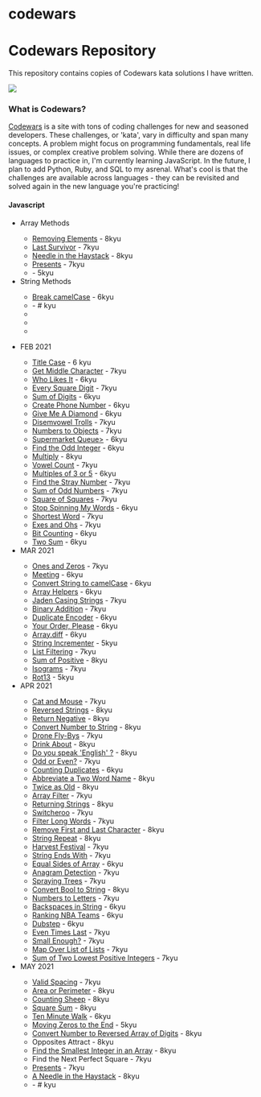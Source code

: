 # codewars
<h1>Codewars Repository</h1>

This repository contains copies of Codewars kata solutions I have written.

<img src="https://www.codewars.com/users/bjorkypie/badges/large">

<h3>What is Codewars?</h3>
<p><a href="https://www.codewars.com/">Codewars</a> is a site with tons of coding challenges for new and seasoned developers. These challenges, or 'kata', vary in difficulty and span many concepts. A problem might focus on programming fundamentals, real life issues, or complex creative problem solving. While there are dozens of languages to practice in, I'm currently learning JavaScript. In the future, I plan to add Python, Ruby, and SQL to my asrenal. What's cool is that the challenges are available across languages - they can be revisited and solved again in the new language you're practicing!</p>


<h4>Javascript</h4>
<ul>
  <li>Array Methods</li>
   <ul>
      <li><a href="javascript/removing-elements.js">Removing Elements</a> - 8kyu</li>
      <li><a href="javascript/last-survivor.js">Last Survivor</a> - 7kyu</li>
      <li><a href="javascript/needle-in-hay.js">Needle in the Haystack</a> - 8kyu</li>
      <li><a href="javascript/presents.js">Presents</a> - 7kyu</li>
      <li><a href="javascript/moving-zeros-to-end.js"></a> - 5kyu</li>
  </ul>
  <li>String Methods</li>
  <ul>
      <li><a href="javascript/breakCamelCase.js">Break camelCase</a> - 6kyu</li>
      <li><a href="javascript/"></a> - # kyu</li>
      <li></li>
      <li></li>
      <li></li>
  </ul>
</ul>
  
      
<ul>
  <li>FEB 2021</li>
  <ul>
    <li><a href="javascript/title_case.js">Title Case</a> - 6 kyu</li>
    <li><a href="javascript/middle_character.js">Get Middle Character</a> - 7kyu </li>
    <li><a href="javascript/who_likes_it.js">Who Likes It</a> - 6kyu</li>
    <li><a href="javascript/square_every_digit.js">Every Square Digit</a> - 7kyu</li>
    <li><a href="javascript/sum_of_digits.js">Sum of Digits</a> - 6kyu</li>
    <li><a href="javascript/create_phone_number.js">Create Phone Number</a> - 6kyu</li>
    <li><a href="javascript/give_me_a_diamond.js">Give Me A Diamond</a> - 6kyu</li>
    <li><a href="javascript/disemvowel_trolls.js">Disemvowel Trolls</a> - 7kyu</li>
    <li><a href="javascript/nums_to_objs.js">Numbers to Objects</a> - 7kyu</li>
    <li><a href="javascript/supermarket_queue_refactor01.js">Supermarket Queue></a> - 6kyu</li>
    <li><a href="javascript/find_odd_int_refactor01.js">Find the Odd Integer</a> - 6kyu</li>
    <li><a href="javascript/multiply.js">Multiply</a> - 8kyu</li>
    <li><a href="javascript/vowel_count.js">Vowel Count</a> - 7kyu</li>
    <li><a href="javascript/multiples_3_or_5.js">Multiples of 3 or 5</a> - 6kyu</li>
    <li><a href="javascript/find_stray_number.js">Find the Stray Number</a> - 7kyu</li>
    <li><a href="javascript/sum_odd_nums.js">Sum of Odd Numbers</a> - 7kyu</li>
    <li><a href="javascript/square_of_squares.js">Square of Squares</a> - 7kyu</li>
    <li><a href="javascript/stop_spinning_my_words_refactor01.js">Stop Spinning My Words</a> - 6kyu</li>
    <li><a href="javascript/shortest_word.js">Shortest Word</a> - 7kyu</li>
    <li><a href="javascript/exes_and_ohs.js">Exes and Ohs</a> - 7kyu</li>
    <li><a href="javascript/bit_counting.js">Bit Counting</a> - 6kyu</li>
    <li><a href="javascript/two_sum.js">Two Sum</a> - 6kyu</li>
  </ul>
  <li>MAR 2021</li>
  <ul>
    <li><a href="javascript/ones_and_zeros_refactor01.js">Ones and Zeros</a> - 7kyu</li>
    <li><a href="javascript/meeting.js">Meeting</a> - 6kyu</li>
    <li><a href="javascript/convert-string-to-camelCase.js">Convert String to camelCase</a> - 6kyu</li>
    <li><a href="javascript/arrayhelpers.js">Array Helpers</a> - 6kyu</li>
    <li><a href="javascript/jaden-case-strings.js">Jaden Casing Strings</a> - 7kyu</li>
    <li><a href="javascript/binary-addition.js">Binary Addition</a> - 7kyu</li>
    <li><a href="javascript/duplicate_encoder.js">Duplicate Encoder</a> - 6kyu</li>
    <li><a href="javascript/your-order-please.js">Your Order, Please</a> - 6kyu</li>
    <li><a href="javascript/array-diff.js">Array.diff</a> - 6kyu</li>
    <li><a href="javascript/string-incrementer.js">String Incrementer</a> - 5kyu</li>
    <li><a href="javascript/list-filtering.js">List Filtering</a> - 7kyu</li>
    <li><a href="javascript/sum_of_positive.js">Sum of Positive</a> - 8kyu</li>
    <li><a href="javascript/isograms.js">Isograms</a> - 7kyu</li>
    <li><a href="javascript/Rot13.js">Rot13</a> - 5kyu</li>
  </ul>
  <li>APR 2021</li>
  <ul>
    <li><a href="javascript/cat-and-mouse-easy.js">Cat and Mouse</a> - 7kyu</li>
    <li><a href="javascript/reversed-strings.js">Reversed Strings</a> - 8kyu</li>
    <li><a href="javascript/return-negative.js">Return Negative</a> - 8kyu</li>
    <li><a href="javascript/convert-num-to-string.js">Convert Number to String</a> - 8kyu</li>
    <li><a href="javascript/drone-fly-by.js">Drone Fly-Bys</a> - 7kyu</li>
    <li><a href="javascript/drinkabout.js">Drink About</a> - 8kyu</li>
    <li><a href="javascript/speak-english">Do you speak 'English' ?</a> - 8kyu</li>
    <li><a href="javascript/odd-or-even.js">Odd or Even?</a> - 7kyu</li>
    <li><a href="javascript/counting-duplicates.js">Counting Duplicates</a> - 6kyu</li>
    <li><a href="javascript/abbreviate-names.js">Abbreviate a Two Word Name</a> - 8kyu</li>
    <li><a href="javascript/twice-as-old.js">Twice as Old</a> - 8kyu</li>
    <li><a href="javascript/array-filter-refactor01.js">Array Filter</a> - 7kyu</li>
    <li><a href="javascript/returning-strings">Returning Strings</a> - 8kyu</li>
    <li><a href="javascript/switcheroo.js">Switcheroo</a> - 7kyu</li>
    <li><a href="javascript/filter-long-words.js">Filter Long Words</a> - 7kyu</li>
    <li><a href="javascript/remove-first-and-last-char.js">Remove First and Last Character</a> - 8kyu</li>
    <li><a href="javascript/string-repeat.js">String Repeat</a> - 8kyu</li>
    <li><a href="javascript/harvest-festival.js">Harvest Festival</a> - 7kyu</li>
    <li><a href="javascript/string-ends-with.js">String Ends With</a> - 7kyu</li>
    <li><a href="javascript/equal-sides-of-array.js">Equal Sides of Array</a> - 6kyu</li>
    <li><a href="javascript/anagram-detection-refactor01.js">Anagram Detection</a> - 7kyu</li>
    <li><a href="javascript/spraying-trees.js">Spraying Trees</a> - 7kyu</li>
    <li><a href="javascript/convert-bool-to-y-n.js">Convert Bool to String</a> - 8kyu</li>
    <li><a href="javascript/numbers-to-letters.js">Numbers to Letters</a> - 7kyu</li>
    <li><a href="javascript/backspaces-in-string.js">Backspaces in String</a> - 6kyu</li>
    <li><a href="javascript/ranking-nba-teams.js">Ranking NBA Teams</a> - 6kyu</li>
    <li><a href="javascript/dubstep.js">Dubstep</a> - 6kyu</li>
    <li><a href="javascript/even-times-last.js">Even Times Last</a> - 7kyu</li>
    <li><a href="javascript/small-enough-beginner.js">Small Enough?</a> - 7kyu</li>
    <li><a href="javascript/map-over-list-of-lists.js">Map Over List of Lists</a> - 7kyu</li>
    <li><a href="javascript/sum-two-min-ints.js">Sum of Two Lowest Positive Integers</a> - 7kyu</li>
  </ul>
  <li>MAY 2021</li>
  <ul>
    <li><a href="javascript/valid-spacing.js">Valid Spacing</a> - 7kyu</li>
    <li><a href="javascript/area-or-perimeter.js">Area or Perimeter</a> - 8kyu</li>
    <li><a href="javascript/counting-sheep.js">Counting Sheep</a> - 8kyu</li>
    <li><a href="javascript/square-sum.js">Square Sum</a> - 8kyu</li>
    <li><a href="javascript/take-ten-min-walk.js">Ten Minute Walk</a> - 6kyu</li>
    <li><a href="javascript/moving-zeros-to-end.js">Moving Zeros to the End</a> - 5kyu</li>
    <li><a href="javascript/num-to-rev-arr.js">Convert Number to Reversed Array of Digits</a> - 8kyu</li>
    <li><a href="javascript/opposites-attract"></a>Opposites Attract - 8kyu</li>
    <li><a href="javascript/find-smallest-integer">Find the Smallest Integer in an Array</a> - 8kyu</li>
    <li><a href="javascript/find-next-square.js"></a>Find the Next Perfect Square - 7kyu</li>
    <li><a href="javascript/presents.js">Presents</a> - 7kyu</li>
    <li><a href="javascript/needle-in-hay.js">A Needle in the Haystack</a> - 8kyu</li>
    <li><a href="javascript/"></a> - # kyu</li>
    
  </ul>
</ul>
